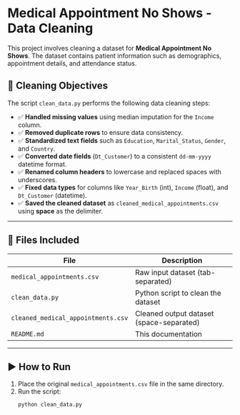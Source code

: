 # Medical Appointment No Shows - Data Cleaning

This project involves cleaning a dataset for **Medical Appointment No Shows**. The dataset contains patient information such as demographics, appointment details, and attendance status.

## 🧹 Cleaning Objectives

The script `clean_data.py` performs the following data cleaning steps:

- ✅ **Handled missing values** using median imputation for the `Income` column.
- ✅ **Removed duplicate rows** to ensure data consistency.
- ✅ **Standardized text fields** such as `Education`, `Marital_Status`, `Gender`, and `Country`.
- ✅ **Converted date fields** (`Dt_Customer`) to a consistent `dd-mm-yyyy` datetime format.
- ✅ **Renamed column headers** to lowercase and replaced spaces with underscores.
- ✅ **Fixed data types** for columns like `Year_Birth` (int), `Income` (float), and `Dt_Customer` (datetime).
- ✅ **Saved the cleaned dataset** as `cleaned_medical_appointments.csv` using **space** as the delimiter.

---

## 📁 Files Included

| File                              | Description                                      |
|-----------------------------------|--------------------------------------------------|
| `medical_appointments.csv`        | Raw input dataset (tab-separated)               |
| `clean_data.py`                   | Python script to clean the dataset              |
| `cleaned_medical_appointments.csv`| Cleaned output dataset (space-separated)        |
| `README.md`                       | This documentation                              |

---

## ▶️ How to Run

1. Place the original `medical_appointments.csv` file in the same directory.
2. Run the script:
   ```bash
   python clean_data.py
